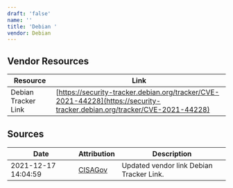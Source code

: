 ```yaml
---
draft: 'false'
name: ''
title: 'Debian '
vendor: Debian
---
```


## Vendor Resources
| Resource | Link |
| --- | --- |
| Debian Tracker Link | [https://security-tracker.debian.org/tracker/CVE-2021-44228](https://security-tracker.debian.org/tracker/CVE-2021-44228) |



## Sources
| Date | Attribution | Description |
| --- | --- | --- |
| 2021-12-17 14:04:59 | [CISAGov](https://raw.githubusercontent.com/cisagov/log4j-affected-db/develop/README.md) | Updated vendor link Debian Tracker Link.  |
